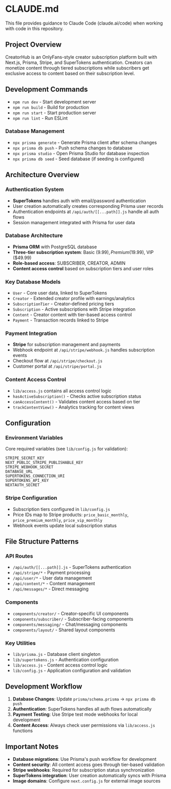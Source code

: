 # CLAUDE.md

This file provides guidance to Claude Code (claude.ai/code) when working with code in this repository.

## Project Overview

CreatorHub is an OnlyFans-style creator subscription platform built with Next.js, Prisma, Stripe, and SuperTokens authentication. Creators can monetize content through tiered subscriptions while subscribers get exclusive access to content based on their subscription level.

## Development Commands

- `npm run dev` - Start development server
- `npm run build` - Build for production
- `npm run start` - Start production server
- `npm run lint` - Run ESLint

### Database Management

- `npx prisma generate` - Generate Prisma client after schema changes
- `npx prisma db push` - Push schema changes to database
- `npx prisma studio` - Open Prisma Studio for database inspection
- `npx prisma db seed` - Seed database (if seeding is configured)

## Architecture Overview

### Authentication System
- **SuperTokens** handles auth with email/password authentication
- User creation automatically creates corresponding Prisma user records
- Authentication endpoints at `/api/auth/[[...path]].js` handle all auth flows
- Session management integrated with Prisma for user data

### Database Architecture
- **Prisma ORM** with PostgreSQL database
- **Three-tier subscription system**: Basic ($9.99), Premium ($19.99), VIP ($49.99)
- **Role-based access**: SUBSCRIBER, CREATOR, ADMIN
- **Content access control** based on subscription tiers and user roles

### Key Database Models
- `User` - Core user data, linked to SuperTokens
- `Creator` - Extended creator profile with earnings/analytics
- `SubscriptionTier` - Creator-defined pricing tiers
- `Subscription` - Active subscriptions with Stripe integration
- `Content` - Creator content with tier-based access control
- `Payment` - Transaction records linked to Stripe

### Payment Integration
- **Stripe** for subscription management and payments
- Webhook endpoint at `/api/stripe/webhook.js` handles subscription events
- Checkout flow at `/api/stripe/checkout.js`
- Customer portal at `/api/stripe/portal.js`

### Content Access Control
- `lib/access.js` contains all access control logic
- `hasActiveSubscription()` - Checks active subscription status
- `canAccessContent()` - Validates content access based on tier
- `trackContentView()` - Analytics tracking for content views

## Configuration

### Environment Variables
Core required variables (see `lib/config.js` for validation):
```
STRIPE_SECRET_KEY
NEXT_PUBLIC_STRIPE_PUBLISHABLE_KEY
STRIPE_WEBHOOK_SECRET
DATABASE_URL
SUPERTOKENS_CONNECTION_URI
SUPERTOKENS_API_KEY
NEXTAUTH_SECRET
```

### Stripe Configuration
- Subscription tiers configured in `lib/config.js`
- Price IDs map to Stripe products: `price_basic_monthly`, `price_premium_monthly`, `price_vip_monthly`
- Webhook events update local subscription status

## File Structure Patterns

### API Routes
- `/api/auth/[[...path]].js` - SuperTokens authentication
- `/api/stripe/*` - Payment processing
- `/api/user/*` - User data management
- `/api/content/*` - Content management
- `/api/messages/*` - Direct messaging

### Components
- `components/creator/` - Creator-specific UI components
- `components/subscriber/` - Subscriber-facing components
- `components/messaging/` - Chat/messaging components
- `components/layout/` - Shared layout components

### Key Utilities
- `lib/prisma.js` - Database client singleton
- `lib/supertokens.js` - Authentication configuration
- `lib/access.js` - Content access control logic
- `lib/config.js` - Application configuration and validation

## Development Workflow

1. **Database Changes**: Update `prisma/schema.prisma` → `npx prisma db push`
2. **Authentication**: SuperTokens handles all auth flows automatically
3. **Payment Testing**: Use Stripe test mode webhooks for local development
4. **Content Access**: Always check user permissions via `lib/access.js` functions

## Important Notes

- **Database migrations**: Use Prisma's push workflow for development
- **Content security**: All content access goes through tier-based validation
- **Stripe webhooks**: Required for subscription status synchronization
- **SuperTokens integration**: User creation automatically syncs with Prisma
- **Image domains**: Configure `next.config.js` for external image sources